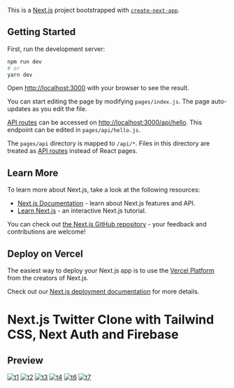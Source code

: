 This is a [Next.js](https://nextjs.org/) project bootstrapped with [`create-next-app`](https://github.com/vercel/next.js/tree/canary/packages/create-next-app).


## Getting Started

First, run the development server:

```bash
npm run dev
# or
yarn dev
```

Open [http://localhost:3000](http://localhost:3000) with your browser to see the result.

You can start editing the page by modifying `pages/index.js`. The page auto-updates as you edit the file.

[API routes](https://nextjs.org/docs/api-routes/introduction) can be accessed on [http://localhost:3000/api/hello](http://localhost:3000/api/hello). This endpoint can be edited in `pages/api/hello.js`.

The `pages/api` directory is mapped to `/api/*`. Files in this directory are treated as [API routes](https://nextjs.org/docs/api-routes/introduction) instead of React pages.

## Learn More

To learn more about Next.js, take a look at the following resources:

- [Next.js Documentation](https://nextjs.org/docs) - learn about Next.js features and API.
- [Learn Next.js](https://nextjs.org/learn) - an interactive Next.js tutorial.

You can check out [the Next.js GitHub repository](https://github.com/vercel/next.js/) - your feedback and contributions are welcome!

## Deploy on Vercel

The easiest way to deploy your Next.js app is to use the [Vercel Platform](https://vercel.com/new?utm_medium=default-template&filter=next.js&utm_source=create-next-app&utm_campaign=create-next-app-readme) from the creators of Next.js.

Check out our [Next.js deployment documentation](https://nextjs.org/docs/deployment) for more details.

# Next.js Twitter Clone with Tailwind CSS, Next Auth and Firebase

## Preview

<a href="https://ibb.co/qFc3g4n"><img src="https://i.ibb.co/x8Btgcs/t1.jpg" alt="t1" border="0"></a>
<a href="https://ibb.co/F8vQJBL"><img src="https://i.ibb.co/2c2zPj1/t2.jpg" alt="t2" border="0"></a>
<a href="https://ibb.co/NLPFCxT"><img src="https://i.ibb.co/XzgWLXY/t3.jpg" alt="t3" border="0"></a>
<a href="https://ibb.co/GPfSZJB"><img src="https://i.ibb.co/3h5ZxsG/t4.jpg" alt="t4" border="0"></a>
<a href="https://ibb.co/Db9ZZgG"><img src="https://i.ibb.co/Mhcmm58/t6.jpg" alt="t6" border="0"></a>
<a href="https://ibb.co/xHWmq8n"><img src="https://i.ibb.co/zJp8VH3/t7.jpg" alt="t7" border="0"></a>
